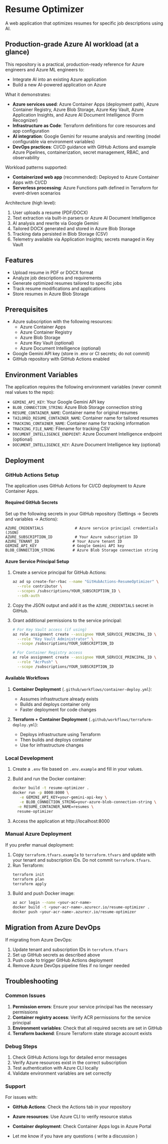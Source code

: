 # Resume Optimizer

A web application that optimizes resumes for specific job descriptions using AI.

## Production-grade Azure AI workload (at a glance)

This repository is a practical, production-ready reference for Azure engineers and Azure ML engineers to:

- Integrate AI into an existing Azure application
- Build a new AI-powered application on Azure

What it demonstrates:

- **Azure services used**: Azure Container Apps (deployment path), Azure Container Registry, Azure Blob Storage, Azure Key Vault, Azure Application Insights, and Azure AI Document Intelligence (Form Recognizer)
- **Infrastructure as Code**: Terraform definitions for core resources and app configuration
- **AI integration**: Google Gemini for resume analysis and rewriting (model configurable via environment variables)
- **DevOps practices**: CI/CD guidance with GitHub Actions and example Azure Pipelines, containerization, secret management, RBAC, and observability

Workload patterns supported:

- **Containerized web app** (recommended): Deployed to Azure Container Apps with CI/CD
- **Serverless processing**: Azure Functions path defined in Terraform for event-driven scenarios

Architecture (high level):

1. User uploads a resume (PDF/DOCX)
2. Text extraction via built-in parsers or Azure AI Document Intelligence
3. AI analysis and rewrite via Google Gemini
4. Tailored DOCX generated and stored in Azure Blob Storage
5. Tracking data persisted in Blob Storage (CSV)
6. Telemetry available via Application Insights; secrets managed in Key Vault

## Features

- Upload resume in PDF or DOCX format
- Analyze job descriptions and requirements
- Generate optimized resumes tailored to specific jobs
- Track resume modifications and applications
- Store resumes in Azure Blob Storage

## Prerequisites

- Azure subscription with the following resources:
  - Azure Container Apps
  - Azure Container Registry
  - Azure Blob Storage
  - Azure Key Vault (optional)
  - Azure Document Intelligence (optional)
- Google Gemini API key (store in .env or CI secrets; do not commit)
- GitHub repository with GitHub Actions enabled

## Environment Variables

The application requires the following environment variables (never commit real values to the repo):

- `GEMINI_API_KEY`: Your Google Gemini API key
- `BLOB_CONNECTION_STRING`: Azure Blob Storage connection string
- `RESUME_CONTAINER_NAME`: Container name for original resumes
- `TAILORED_RESUME_CONTAINER_NAME`: Container name for tailored resumes 
- `TRACKING_CONTAINER_NAME`: Container name for tracking information
- `TRACKING_FILE_NAME`: Filename for tracking CSV
- `DOCUMENT_INTELLIGENCE_ENDPOINT`: Azure Document Intelligence endpoint (optional)
- `DOCUMENT_INTELLIGENCE_KEY`: Azure Document Intelligence key (optional)

## Deployment

### GitHub Actions Setup

The application uses GitHub Actions for CI/CD deployment to Azure Container Apps.

#### Required GitHub Secrets

Set up the following secrets in your GitHub repository (Settings → Secrets and variables → Actions):

```
AZURE_CREDENTIALS              # Azure service principal credentials (JSON)
AZURE_SUBSCRIPTION_ID          # Your Azure subscription ID
AZURE_TENANT_ID               # Your Azure tenant ID
GEMINI_API_KEY                # Google Gemini API key
BLOB_CONNECTION_STRING        # Azure Blob Storage connection string
```

#### Azure Service Principal Setup

1. Create a service principal for GitHub Actions:
   ```bash
   az ad sp create-for-rbac --name "GitHubActions-ResumeOptimizer" \
     --role contributor \
     --scopes /subscriptions/YOUR_SUBSCRIPTION_ID \
     --sdk-auth
   ```

2. Copy the JSON output and add it as the `AZURE_CREDENTIALS` secret in GitHub.

3. Grant additional permissions to the service principal:
   ```bash
   # For Key Vault access (if using)
   az role assignment create --assignee YOUR_SERVICE_PRINCIPAL_ID \
     --role "Key Vault Administrator" \
     --scope /subscriptions/YOUR_SUBSCRIPTION_ID
   
   # For Container Registry access
   az role assignment create --assignee YOUR_SERVICE_PRINCIPAL_ID \
     --role "AcrPush" \
     --scope /subscriptions/YOUR_SUBSCRIPTION_ID
   ```

#### Available Workflows

1. **Container Deployment** (`.github/workflows/container-deploy.yml`):
   - Assumes infrastructure already exists
   - Builds and deploys container only
   - Faster deployment for code changes

2. **Terraform + Container Deployment** (`.github/workflows/terraform-deploy.yml`):
   - Deploys infrastructure using Terraform
   - Then builds and deploys container
   - Use for infrastructure changes

### Local Development

1. Create a `.env` file based on `.env.example` and fill in your values.

2. Build and run the Docker container:
   ```bash
   docker build -t resume-optimizer .
   docker run -p 8000:8000 \
      -e GEMINI_API_KEY=your-gemini-api-key \
      -e BLOB_CONNECTION_STRING=your-azure-blob-connection-string \
     -e RESUME_CONTAINER_NAME=resumes \
     resume-optimizer
   ```

2. Access the application at http://localhost:8000

### Manual Azure Deployment

If you prefer manual deployment:

1. Copy `terraform.tfvars.example` to `terraform.tfvars` and update with your tenant and subscription IDs. Do not commit `terraform.tfvars`.
2. Run Terraform:
   ```bash
   terraform init
   terraform plan
   terraform apply
   ```
3. Build and push Docker image:
   ```bash
   az acr login --name <your-acr-name>
   docker build -t <your-acr-name>.azurecr.io/resume-optimizer .
   docker push <your-acr-name>.azurecr.io/resume-optimizer
   ```

## Migration from Azure DevOps

If migrating from Azure DevOps:

1. Update tenant and subscription IDs in `terraform.tfvars`
2. Set up GitHub secrets as described above
3. Push code to trigger GitHub Actions deployment
4. Remove Azure DevOps pipeline files if no longer needed

## Troubleshooting

### Common Issues

1. **Permission errors**: Ensure your service principal has the necessary permissions
2. **Container registry access**: Verify ACR permissions for the service principal
3. **Environment variables**: Check that all required secrets are set in GitHub
4. **Terraform backend**: Ensure Terraform state storage account exists

### Debug Steps

1. Check GitHub Actions logs for detailed error messages
2. Verify Azure resources exist in the correct subscription
3. Test authentication with Azure CLI locally
4. Validate environment variables are set correctly

### Support

For issues with:
- **GitHub Actions**: Check the Actions tab in your repository
- **Azure resources**: Use Azure CLI to verify resource status
- **Container deployment**: Check Container Apps logs in Azure Portal

- Let me know if you have any questions ( write a discussion ) 
